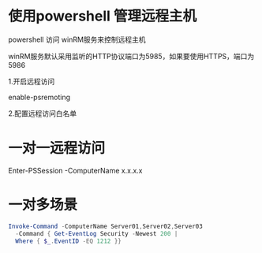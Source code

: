# 使用powershell 管理远程主机

powershell 访问 winRM服务来控制远程主机

winRM服务默认采用监听的HTTP协议端口为5985，如果要使用HTTPS，端口为5986

1.开启远程访问

enable-psremoting

2.配置远程访问白名单



# 一对一远程访问

Enter-PSSession -ComputerName x.x.x.x

# 一对多场景
```powershell
Invoke-Command -ComputerName Server01,Server02,Server03
  -Command { Get-EventLog Security -Newest 200 |
  Where { $_.EventID -EQ 1212 }}
 ```



